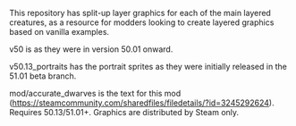 This repository has split-up layer graphics for each of the main layered creatures, as a resource for modders looking to create layered graphics based on vanilla examples.


v50 is as they were in version 50.01 onward.

v50.13_portraits has the portrait sprites as they were initially released in the 51.01 beta branch. 

mod/accurate_dwarves is the text for this mod (https://steamcommunity.com/sharedfiles/filedetails/?id=3245292624).
Requires 50.13/51.01+. Graphics are distributed by Steam only.
